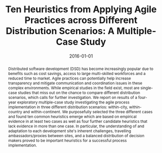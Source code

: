 ---
abstract: 'Distributed software development (DSD) has become increasingly popular
  due to benefits such as cost savings, access to large multi-skilled workforces and
  a reduced time to market. Agile practices can potentially help increase transparency
  and mitigate communication and coordination issues in these complex environments.
  While empirical studies in the field exist, most are single-case studies that miss
  out on the chance to compare different distribution scenarios, which calls for further
  investigation. We report on results of a four-year exploratory multiple-case study
  investigating the agile process implementation in three different distribution scenarios:
  within-city, within-country and within-continent. We purposefully selected the three
  different cases and found ten common heuristics emerge which are based on empirical
  evidence in at least two cases as well as four further candidate heuristics that
  lack evidence in more than one case. In particular, the understanding of and adaptation
  to each development site''s inherent challenges, travelling ambassadors/proxies
  between sites, and a balanced distribution of decision makers proved to be important
  heuristics for a successful process implementation.'
authors:
- Raoul Vallon
- Thomas Grechenig
date: '2016-01-01'
featured: false
links:
- name: Publik
  url: https://publik.tuwien.ac.at/showentry.php?ID=257816&lang=2
publication: Computer and Information Science, 9 (2016), 2; S. 68 - 81
publication_types:
- '2'
publishDate: '2016-01-01'
title: 'Ten Heuristics from Applying Agile Practices across Different Distribution
  Scenarios: A Multiple-Case Study'
url_pdf: ''
---